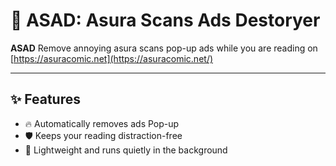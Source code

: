# 🚫 ASAD: Asura Scans Ads Destoryer

**ASAD** Remove annoying asura scans pop-up ads while you are reading on [https://asuracomic.net](https://asuracomic.net/)

---

## ✨ Features

- 🔥 Automatically removes ads Pop-up
- 🛡️ Keeps your reading distraction-free
- 🌙 Lightweight and runs quietly in the background
